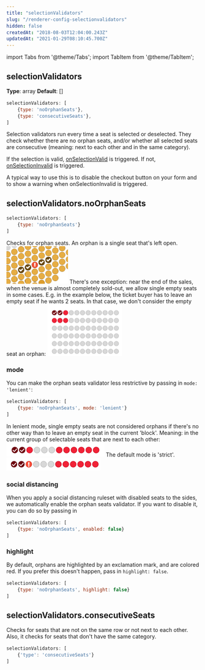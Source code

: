 ```yaml
---
title: "selectionValidators"
slug: "/renderer-config-selectionvalidators"
hidden: false
createdAt: "2018-08-03T12:04:00.243Z"
updatedAt: "2021-01-29T08:10:45.700Z"
---
```


import Tabs from '@theme/Tabs';
import TabItem from '@theme/TabItem';

## selectionValidators
**Type**: array
**Default**: []

```javascript
selectionValidators: [
    {type: 'noOrphanSeats'},
    {type: 'consecutiveSeats'},
]
```

Selection validators run every time a seat is selected or deselected. They check whether there are no orphan seats, and/or whether all selected seats are consecutive (meaning: next to each other and in the same category).

If the selection is valid, [onSelectionValid](renderer-events-onselectionvalid) is triggered. If not, [onSelectionInvalid](renderer-events-onselectioninvalid) is triggered. 

A typical way to use this is to disable the checkout button on your form and to show a warning when onSelectionInvalid is triggered.


## selectionValidators.noOrphanSeats
```javascript
selectionValidators: [
    {type: 'noOrphanSeats'}
]
```

Checks for orphan seats. An orphan is a single seat that's left open.
![orphan.png](/img/readme/orphan.png)
There's one exception: near the end of the sales, when the venue is almost completely sold-out, we allow single empty seats in some cases. E.g. in the example below, the ticket buyer has to leave an empty seat if he wants 2 seats. In  that case, we don't consider the empty seat an orphan:
![Screenshot 2020-01-29 at 10.27.16.png](/img/readme/Screenshot-2020-01-29-at-10.27.16.png)
### mode

You can make the orphan seats validator less restrictive by passing in `mode: 'lenient'`:

```javascript
selectionValidators: [
    {type: 'noOrphanSeats', mode: 'lenient'}
]
```

In lenient mode, single empty seats are not considered orphans if there's no other way than to leave an empty seat in the current 'block'. Meaning: in the current group of selectable seats that are next to each other:
![Screenshot 2020-01-29 at 10.31.01.png](/img/readme/Screenshot-2020-01-29-at-10.31.01.png)
The default mode is 'strict'.
![Screenshot 2020-01-29 at 10.34.24.png](/img/readme/Screenshot-2020-01-29-at-10.34.24.png)
### social distancing

When you apply a social distancing ruleset with disabled seats to the sides, we automatically enable the orphan seats validator. If you want to disable it, you can do so by passing in

```javascript
selectionValidators: [
    {type: 'noOrphanSeats', enabled: false}
]
```

### highlight

By default, orphans are highlighted by an exclamation mark, and are colored red. If you prefer this doesn't happen, pass in `highlight: false`.

```javascript
selectionValidators: [
    {type: 'noOrphanSeats', highlight: false}
]
```
## selectionValidators.consecutiveSeats
Checks for seats that are not on the same row or not next to each other. Also, it checks for seats that don't have the same category.

```javascript
selectionValidators: [
    {'type': 'consecutiveSeats'}
]
```

